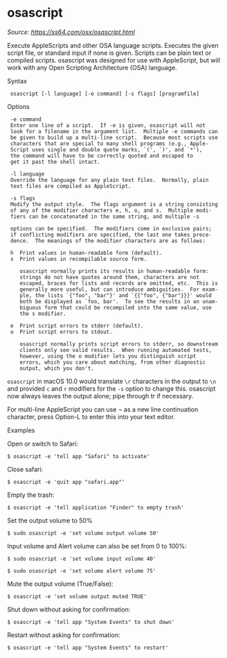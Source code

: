 # osascript

_Source: https://ss64.com/osx/osascript.html_

Execute AppleScripts and other OSA language scripts. Executes the given script file, or standard input if none is given. Scripts can be plain text or compiled scripts. osascript was designed for use with AppleScript, but will work with any Open Scripting Architecture (OSA) language.

Syntax

     osascript [-l language] [-e command] [-s flags] [programfile]

Options
   
     -e command
     Enter one line of a script.  If -e is given, osascript will not
     look for a filename in the argument list.  Multiple -e commands can 
     be given to build up a multi-line script.  Because most scripts use
     characters that are special to many shell programs (e.g., Apple-
     Script uses single and double quote marks, `(', `)', and `*'),
     the command will have to be correctly quoted and escaped to
     get it past the shell intact.

     -l language
     Override the language for any plain text files.  Normally, plain
     text files are compiled as AppleScript.

     -s flags
     Modify the output style.  The flags argument is a string consisting
     of any of the modifier characters e, h, o, and s.  Multiple modi-
     fiers can be concatenated in the same string, and multiple -s

     options can be specified.  The modifiers come in exclusive pairs;
     if conflicting modifiers are specified, the last one takes prece-
     dence.  The meanings of the modifier characters are as follows:

     h  Print values in human-readable form (default).
     s  Print values in recompilable source form.

        osascript normally prints its results in human-readable form:
        strings do not have quotes around them, characters are not
        escaped, braces for lists and records are omitted, etc.  This is
        generally more useful, but can introduce ambiguities.  For exam-
        ple, the lists `{"foo", "bar"}' and `{{"foo", {"bar"}}}' would
        both be displayed as `foo, bar'.  To see the results in an unam-
        biguous form that could be recompiled into the same value, use
        the s modifier.

     e  Print script errors to stderr (default).
     o  Print script errors to stdout.

        osascript normally prints script errors to stderr, so downstream
        clients only see valid results.  When running automated tests,
        however, using the o modifier lets you distinguish script
        errors, which you care about matching, from other diagnostic
        output, which you don't.

`osascript` in macOS 10.0 would translate `\r` characters in the output to `\n` and provided `c` and `r` modifiers for the `-s` option to change this. osascript now always leaves the output alone; pipe through tr if necessary.

For multi-line AppleScript you can use ¬ as a new line continuation character, press Option-L to enter this into your text editor.

Examples

Open or switch to Safari:

`$ osascript -e 'tell app "Safari" to activate'`

Close safari:

`$ osascript -e 'quit app "safari.app"'`

Empty the trash:

`$ osascript -e 'tell application "Finder" to empty trash'`

Set the output volume to 50%

`$ sudo osascript -e 'set volume output volume 50'`

Input volume and Alert volume can also be set from 0 to 100%:

`$ sudo osascript -e 'set volume input volume 40'`

`$ sudo osascript -e 'set volume alert volume 75'`

Mute the output volume (True/False):

`$ osascript -e 'set volume output muted TRUE'`

Shut down without asking for confirmation:

`$ osascript -e 'tell app "System Events" to shut down'`

Restart without asking for confirmation:

`$ osascript -e 'tell app "System Events" to restart'`

